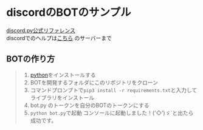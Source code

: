 # discordのBOTのサンプル  
[discord.py公式リファレンス](y.readthedocs.io)  
discordでのヘルプは[こちら](https://discordapp.com/invite/Cvyx8j5) のサーバーまで

## BOTの作り方  
> 1. [python](https://python.org)をインストールする  
> 2. BOTを開発するフォルダにこのリポジトリをクローン  
> 3. コマンドプロンプトで`pip3 install -r requirements.txt`と入力してライブラリをインストール  
> 4. bot.py のトークンを自分のBOTのトークンにする  
> 5. `python bot.py`で起動
> コンソールに起動しました！(\'◇\')ゞ`と出たら成功です。   
